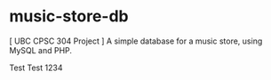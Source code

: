 music-store-db
==============

[ UBC CPSC 304 Project ] A simple database for a music store, using MySQL and PHP.

Test Test 1234

